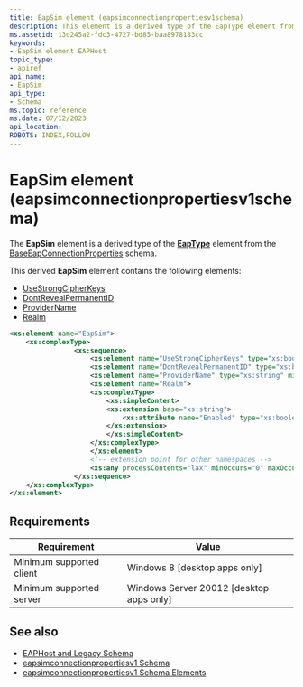 ```yaml
---
title: EapSim element (eapsimconnectionpropertiesv1schema)
description: This element is a derived type of the EapType element from the BaseEapConnectionProperties schema. For the eapsimconnectionpropertiesv1schema.
ms.assetid: 13d245a2-fdc3-4727-bd85-baa8978183cc
keywords:
- EapSim element EAPHost
topic_type:
- apiref
api_name:
- EapSim
api_type:
- Schema
ms.topic: reference
ms.date: 07/12/2023
api_location: 
ROBOTS: INDEX,FOLLOW
---
```


# EapSim element (eapsimconnectionpropertiesv1schema)

The **EapSim** element is a derived type of the [**EapType**](baseeapconnectionpropertiesv1schema-eaptype-element.md) element from the [BaseEapConnectionProperties](baseeapconnectionpropertiesv1schema-schema.md) schema.

This derived **EapSim** element contains the following elements:

- [UseStrongCipherKeys](eapsimconnectionpropertiesv1schema-usestrongcipherkeys-eapsim-element.md)
- [DontRevealPermanentID](eapsimconnectionpropertiesv1schema-dontrevealpermanentid-eapsim-element.md)
- [ProviderName](eapsimconnectionpropertiesv1schema-providername-eapsim-element.md)
- [Realm](eapsimconnectionpropertiesv1schema-realm-eapsim-element.md)

``` xml
<xs:element name="EapSim">
    <xs:complexType>
                <xs:sequence>
                    <xs:element name="UseStrongCipherKeys" type="xs:boolean" minOccurs="0" maxOccurs="1"/>
                    <xs:element name="DontRevealPermanentID" type="xs:boolean" minOccurs="0" maxOccurs="1"/>
                    <xs:element name="ProviderName" type="xs:string" minOccurs="0" maxOccurs="1"/>
                    <xs:element name="Realm">
                    <xs:complexType>
                        <xs:simpleContent>
                        <xs:extension base="xs:string">
                            <xs:attribute name="Enabled" type="xs:boolean" use="required"/>
                        </xs:extension>
                        </xs:simpleContent>
                    </xs:complexType>
                    </xs:element>
                    <!-- extension point for other namespaces -->
                    <xs:any processContents="lax" minOccurs="0" maxOccurs="unbounded" namespace="##other"/>
                </xs:sequence>
    </xs:complexType>
</xs:element>
```

## Requirements

| Requirement | Value |
|-------------------------------------|------------------------------------------------------|
| Minimum supported client | Windows 8 \[desktop apps only\] |
| Minimum supported server | Windows Server 20012 \[desktop apps only\] |

## See also

- [EAPHost and Legacy Schema](eaphost-schemas.md)
- [eapsimconnectionpropertiesv1 Schema](eapsimconnectionpropertiesv1schema-schema.md)
- [eapsimconnectionpropertiesv1 Schema Elements](eapsimconnectionpropertiesv1schema-elements.md)
